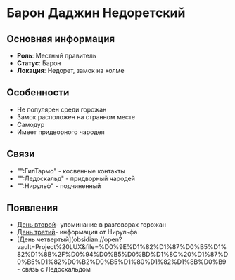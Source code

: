 # Барон Даджин Недоретский

## Основная информация
- **Роль**: Местный правитель
- **Статус**: Барон
- **Локация**: Недорет, замок на холме

## Особенности
- Не популярен среди горожан
- Замок расположен на странном месте
- Самодур
- Имеет придворного чародея

## Связи
- "":ГилТармо" - косвенные контакты
- "":Ледоскальд" - придворный чародей
- "":Нирульф" - подчиненный

## Появления
- [День второй](obsidian://open?vault=Project%20LUX&file=%D0%9E%D1%82%D1%87%D0%B5%D1%82%D1%8B%2F%D0%94%D0%B5%D0%BD%D1%8C%20%D0%B2%D1%82%D0%BE%D1%80%D0%BE%D0%B9)- упоминание в разговорах горожан
- [День третий](obsidian://open?vault=Project%20LUX&file=%D0%9E%D1%82%D1%87%D0%B5%D1%82%D1%8B%2F%D0%94%D0%B5%D0%BD%D1%8C%20%D1%82%D1%80%D0%B5%D1%82%D0%B8%D0%B9)- информация от Нирульфа
- [День четвертый](obsidian://open?vault=Project%20LUX&file=%D0%9E%D1%82%D1%87%D0%B5%D1%82%D1%8B%2F%D0%94%D0%B5%D0%BD%D1%8C%20%D1%87%D0%B5%D1%82%D0%B2%D0%B5%D1%80%D1%82%D1%8B%D0%B9- связь с Ледоскальдом 